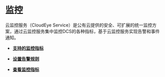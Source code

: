 # 监控<a name="dcs-zh-ug-180419001"></a>

云监控服务（CloudEye Service）是公有云提供的安全、可扩展的统一监控方案，通过云监控服务集中监控DCS的各种指标，基于云监控服务实现告警和事件通知。

-   **[支持的监控指标](支持的监控指标.md)**  

-   **[设置告警规则](设置告警规则.md)**  

-   **[查看监控指标](查看监控指标.md)**  


